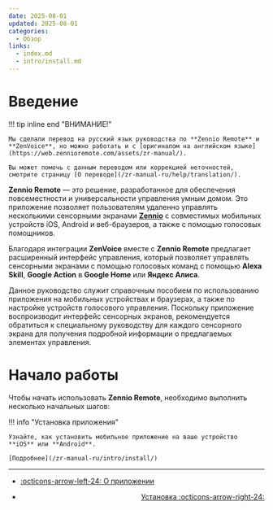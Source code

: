 ```yaml
---
date: 2025-08-01
updated: 2025-08-01
categories:
  - Обзор
links:
  - index.md
  - intro/install.md
---
```


# Введение

!!! tip inline end "ВНИМАНИЕ!"

    Мы сделали перевод на русский язык руководства по **Zennio Remote** и **ZenVoice**, но можно работать и с [оригиналом на английском языке](https://web.zennioremote.com/assets/zr-manual/).
    
    Вы может помочь с данным переводом или коррекцией неточностей, смотрите страницу [О переводе](/zr-manual-ru/help/translation/). 

**Zennio Remote** — это решение, разработанное для обеспечения повсеместности и универсальности управления умным домом. Это приложение позволяет пользователям удаленно управлять несколькими сенсорными экранами [**Zennio**](https://knx-trade.ru/3-zennio "Перейти в каталог оборудования Zennio") с совместимых мобильных устройств iOS, Android и веб-браузеров, а также с помощью голосовых помощников.

Благодаря интеграции **ZenVoice** вместе с **Zennio Remote** предлагает расширенный интерфейс управления, который позволяет управлять сенсорными экранами с помощью голосовых команд с помощью **Alexa Skill**, **Google Action** в **Google Home** или **Яндекс Алиса**.

Данное руководство служит справочным пособием по использованию приложения на мобильных устройствах и браузерах, а также по настройке устройств голосового управления. Поскольку приложение воспроизводит интерфейс сенсорных экранов, рекомендуется обратиться к специальному руководству для каждого сенсорного экрана для получения подробной информации о предлагаемых элементах управления.

# Начало работы

Чтобы начать использовать **Zennio Remote**, необходимо выполнить несколько начальных шагов:

!!! info "Установка приложения"

    Узнайте, как установить мобильное приложение на ваше устройство **iOS** или **Android**.
    
    [Подробнее](/zr-manual-ru/intro/install/)

---

<div class="grid cards" markdown>

- <div class="card" style="text-align: left;">

    [:octicons-arrow-left-24: О приложении](/zr-manual-ru/help/about/)

- <div class="card" style="text-align: right;">
    
    [Установка :octicons-arrow-right-24:](/zr-manual-ru/intro/install/)

</div></div></div>